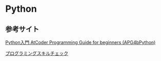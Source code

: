 # Python

## 参考サイト

[Python入門 AtCoder Programming Guide for beginners (APG4bPython)](https://atcoder.jp/contests/APG4bPython)

[プログラミングスキルチェック](https://paiza.jp/challenges)